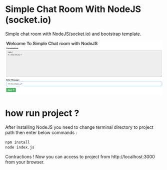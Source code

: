 # Simple Chat Room With NodeJS (socket.io)

Simple chat room with NodeJS(socket.io) and bootstrap template.

![alt text](screenshots/chatroom.png "Simple chat room first page")

<h1>how run project ?</h1>
After installing NodeJS you need to change terminal directory to project path then enter below commands : 



```nodejs
npm install
node index.js
```

Contractions ! Now you can access to project from http://localhost:3000 from your browser.
